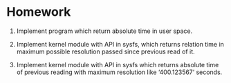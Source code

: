 # Homework

1. Implement program which return absolute time in user space.

2. Implement kernel module with API in sysfs, 
 which returns relation time in maximum possible
 resolution passed since previous read of it.

3. Implement kernel module with API in sysfs
 which returns absolute time of previous reading
 with maximum resolution like ‘400.123567’ seconds.
